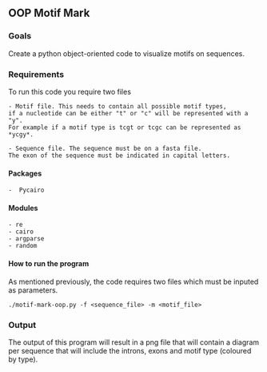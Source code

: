 ## OOP Motif Mark ##

### Goals ###

Create a python object-oriented code to visualize motifs on sequences. 

### Requirements ###

To run this code you require two files

    - Motif file. This needs to contain all possible motif types, 
    if a nucleotide can be either "t" or "c" will be represented with a "y". 
    For example if a motif type is tcgt or tcgc can be represented as *ycgy*.

    - Sequence file. The sequence must be on a fasta file. 
    The exon of the sequence must be indicated in capital letters.

#### Packages ####

    -  Pycairo

#### Modules ####

    - re
    - cairo
    - argparse
    - random

#### How to run the program ####

As mentioned previously, the code requires two files which must be inputed as parameters. 

```
./motif-mark-oop.py -f <sequence_file> -m <motif_file>
```

### Output ###

The output of this program will result in a png file that will contain a diagram per sequence that will include the introns, exons and motif type (coloured by type).
